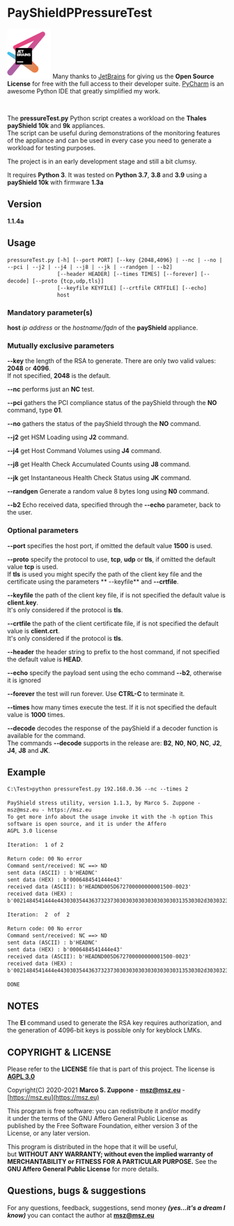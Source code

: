 # PayShieldPPressureTest

<a href="https://www.jetbrains.com/?from=PayshieldPPressureTest"><img src=images/jetbrains-variant-3.png width=100></a>
Many thanks to <a href="https://www.jetbrains.com/?from=PayshieldPPressureTest">JetBrains</a> for giving us the <b>Open
Source License</b> for free with the full access to their developer suite.
<a href="https://www.jetbrains.com/pycharm/?from=PayshieldPPressureTesPyCharm">PyCharm</a> is an awesome Python IDE that
greatly simplified my work.

&nbsp;

The **pressureTest.py** Python script creates a workload on the **Thales payShield 10k** and **9k** appliances.  
The script can be useful during demonstrations of the monitoring features of the appliance and can be used in every case
you need to generate a workload for testing purposes.

The project is in an early development stage and still a bit clumsy.

It requires **Python 3**. It was tested on **Python 3.7**, **3.8** and **3.9** using a **payShield 10k** with firmware **1.3a**

## Version

**1.1.4a**

## Usage

    pressureTest.py [-h] [--port PORT] [--key {2048,4096} | --nc | --no | --pci | --j2 | --j4 | --j8 | --jk | --randgen | --b2]
                    [--header HEADER] [--times TIMES] [--forever] [--decode] [--proto {tcp,udp,tls}] 
                    [--keyfile KEYFILE] [--crtfile CRTFILE] [--echo]
                    host

### Mandatory parameter(s)

**host** *ip address* or the *hostname/fqdn* of the **payShield** appliance.

### Mutually exclusive parameters

**--key** the length of the RSA to generate. There are only two valid values: **2048** or **4096**.  
If not specified, **2048** is the default.

**--nc** performs just an **NC** test. 

**--pci** gathers the PCI compliance status of the payShield through the **NO** command, type **01**. 

**--no** gathers the status of the payShield through the **NO** command. 

**--j2** get HSM Loading using **J2** command. 

**--j4** get Host Command Volumes using **J4** command. 

**--j8** get Health Check Accumulated Counts using **J8** command. 

**--jk** get Instantaneous Health Check Status using **JK** command. 

**--randgen** Generate a random value 8 bytes long using **N0** command.

**--b2** Echo received data, specified through the **--echo** parameter, back to the user.

### Optional parameters

**--port** specifies the host port, if omitted the default value **1500** is used.

**--proto** specify the protocol to use, **tcp**, **udp** or **tls**, if omitted the default value **tcp**
is used.  
If **tls** is used you might specify the path of the client key file and the certificate using the parameters **
--keyfile** and **--crtfile**.

**--keyfile** the path of the client key file, if is not specified the default value is **client.key**.  
It's only considered if the protocol is **tls**.

**--crtfile** the path of the client certificate file, if is not specified the default value is **client.crt**.  
It's only considered if the protocol is **tls**.

**--header** the header string to prefix to the host command, if not specified the default value is **HEAD**.

**--echo** specify the payload sent using the echo command **--b2**, otherwise it is ignored

**--forever** the test will run forever. Use **CTRL-C** to terminate it.

**--times** how many times execute the test. If it is not specified the default value is **1000** times.

**--decode** decodes the response of the payShield if a decoder function is available for the command.  
The commands **--decode** supports in the release are: **B2**, **N0**, **NO**, **NC**, **J2**, **J4**, **J8** and **JK**.

## Example

    C:\Test>python pressureTest.py 192.168.0.36 --nc --times 2

    PayShield stress utility, version 1.1.3, by Marco S. Zuppone - msz@msz.eu - https://msz.eu
    To get more info about the usage invoke it with the -h option This software is open source, and it is under the Affero
    AGPL 3.0 license

    Iteration:  1 of 2

    Return code: 00 No error
    Command sent/received: NC ==> ND
    sent data (ASCII) : b'HEADNC'
    sent data (HEX) : b'0006484541444e43'
    received data (ASCII): b'HEADND005D672700000000001500-0023'
    received data (HEX) : b'0021484541444e44303035443637323730303030303030303030313530302d30303233'
    
    Iteration:  2  of  2
    
    Return code: 00 No error
    Command sent/received: NC ==> ND
    sent data (ASCII) : b'HEADNC'
    sent data (HEX) : b'0006484541444e43'
    received data (ASCII): b'HEADND005D672700000000001500-0023'
    received data (HEX) : b'0021484541444e44303035443637323730303030303030303030313530302d30303233'
    
    DONE

## NOTES

The **EI** command used to generate the RSA key requires authorization, and the generation of 4096-bit keys is possible only for keyblock LMKs.


## COPYRIGHT & LICENSE
  Please refer to the **LICENSE** file that is part of this project.
  The license is **[AGPL 3.0](https://www.gnu.org/licenses/agpl-3.0.en.html)**
  
  Copyright(C) 2020-2021  **Marco S. Zuppone** - **msz@msz.eu** - [https://msz.eu](https://msz.eu)

This program is free software: you can redistribute it and/or modify  
it under the terms of the GNU Affero General Public License as  
published by the Free Software Foundation, either version 3 of the  
License, or any later version.

This program is distributed in the hope that it will be useful,  
but **WITHOUT ANY WARRANTY; without even the implied warranty of  
MERCHANTABILITY or FITNESS FOR A PARTICULAR PURPOSE.** See the  
**GNU Affero General Public License** for more details.

## Questions, bugs & suggestions
For any questions, feedback, suggestions, send money ***(yes...it's a dream I know)*** you can contact the author at **msz@msz.eu**
